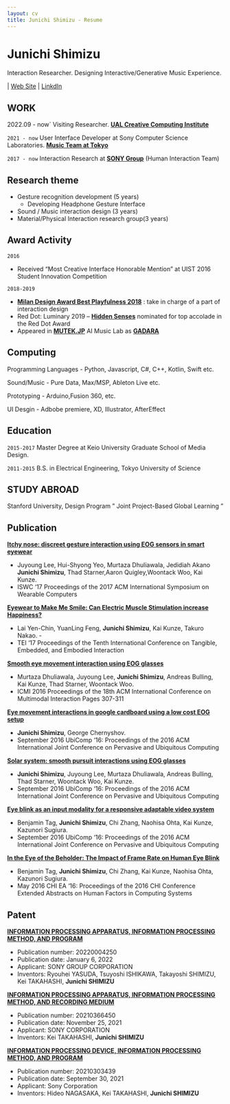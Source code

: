 ```yaml
---
layout: cv
title: Junichi Shimizu - Resume
---
```

# Junichi Shimizu

Interaction Researcher. Designing Interactive/Generative Music Experience.

<div id="webaddress">
| <a href="https://junshmz.com/](https://junichi.io/">Web Site</a>
| <a href="https://www.linkedin.com/in/junichishmz/">LinkdIn</a>
</div>


## WORK
2022.09 - now`
Visiting Researcher. **[UAL Creative Computing Institute](https://www.arts.ac.uk/creative-computing-institute)**

`2021 - now`
User Interface Developer at Sony Computer Science Laboratories. **[Music Team at Tokyo](https://www.flow-machines.com/)**

`2017 - now`
Interaction Research at **[SONY Group](https://www.sony.com/en/SonyInfo/research/research-areas/human_interaction/)** (Human Interaction Team)


## Research theme

- Gesture recognition development (5 years)
  - Developing Headphone Gesture Interface
- Sound / Music interaction design (3 years)
- Material/Physical Interaction research group(3 years)


## Award Activity

`2016`
- Received “Most Creative Interface Honorable Mention” at UIST 2016 Student Innovation Competition

`2018-2019`
- **[Milan Design Award Best Playfulness 2018](https://archivio.fuorisalone.it/2018/it/percorso/13/milano-design-award)** : take in charge of a part of interaction design
- Red Dot: Luminary 2019 – **[Hidden Senses](https://www.youtube.com/watch?v=DziZamGvqzw)** nominated for top accolade in the Red Dot Award
- Appeared in **[MUTEK.JP](https://tokyo.mutek.org/en/past-editions/edition-2019)** AI Music Lab as **[GADARA](https://gadara.io/)**



## Computing

Programming Languages - Python, Javascript, C#, C++, Kotlin, Swift etc.

Sound/Music - Pure Data, Max/MSP, Ableton Live etc.

Prototyping - Arduino,Fusion 360, etc.

UI Desgin - Adbobe premiere, XD, Illustrator, AfterEffect

## Education

`2015-2017`
Master Degree at Keio University Graduate School of Media Design.

`2011-2015`
B.S. in Electrical Engineering, Tokyo University of Science

## STUDY ABROAD
Stanford University, Design Program ” Joint Project-Based Global Learning ”


## Publication
**[Itchy nose: discreet gesture interaction using EOG sensors in smart eyewear](https://dl.acm.org/doi/10.1145/3123021.3123060)**
- Juyoung Lee, Hui-Shyong Yeo, Murtaza Dhuliawala, Jedidiah Akano **Junichi Shimizu**, Thad Starner,Aaron Quigley,Woontack Woo, Kai Kunze. 
- ISWC ‘17 Proceedings of the 2017 ACM International Symposium on Wearable Computers

**[Eyewear to Make Me Smile: Can Electric Muscle Stimulation increase Happiness?](https://dl.acm.org/doi/10.1145/3024969.3025097)**
- Lai Yen-Chin, YuanLing Feng, **Junichi Shimizu**, Kai Kunze, Takuro Nakao. -
- TEI ‘17 Proceedings of the Tenth International Conference on Tangible, Embedded, and Embodied Interaction


**[Smooth eye movement interaction using EOG glasses](https://dl.acm.org/doi/10.1145/2993148.2993181)**
- Murtaza Dhuliawala, Juyoung Lee, **Junichi Shimizu**, Andreas Bulling, Kai Kunze, Thad Starner, Woontack Woo.
- ICMI 2016 Proceedings of the 18th ACM International Conference on Multimodal Interaction Pages 307-311

**[Eye movement interactions in google cardboard using a low cost EOG setup](https://dl.acm.org/doi/10.1145/2968219.2968274)**
- **Junichi Shimizu**, George Chernyshov. 
- September 2016 UbiComp ‘16: Proceedings of the 2016 ACM International Joint Conference on Pervasive and Ubiquitous Computing

**[Solar system: smooth pursuit interactions using EOG glasses](https://dl.acm.org/doi/10.1145/2968219.2971376)**
- **Junichi Shimizu**, Juyoung Lee, Murtaza Dhuliawala, Andreas Bulling, Thad Starner, Woontack Woo, Kai Kunze.
- September 2016 UbiComp ‘16: Proceedings of the 2016 ACM International Joint Conference on Pervasive and Ubiquitous Computing

**[Eye blink as an input modality for a responsive adaptable video system](https://dl.acm.org/doi/10.1145/2968219.2971449)**
- Benjamin Tag, **Junichi Shimizu**, Chi Zhang, Naohisa Ohta, Kai Kunze, Kazunori Sugiura.
- September 2016 UbiComp ‘16: Proceedings of the 2016 ACM International Joint Conference on Pervasive and Ubiquitous Computing

**[In the Eye of the Beholder: The Impact of Frame Rate on Human Eye Blink](https://dl.acm.org/doi/10.1145/2851581.2892449)**
- Benjamin Tag, **Junichi Shimizu**, Chi Zhang, Kai Kunze, Naohisa Ohta, Kazunori Sugiura.
- May 2016 CHI EA ‘16: Proceedings of the 2016 CHI Conference Extended Abstracts on Human Factors in Computing Systems




## Patent
**[INFORMATION PROCESSING APPARATUS, INFORMATION PROCESSING METHOD, AND PROGRAM](https://patents.justia.com/patent/20220004250)**
- Publication number: 20220004250
- Publication date: January 6, 2022
- Applicant: SONY GROUP CORPORATION
- Inventors: Ryouhei YASUDA, Tsuyoshi ISHIKAWA, Takayoshi SHIMIZU, Kei TAKAHASHI, **Junichi SHIMIZU**



**[INFORMATION PROCESSING APPARATUS, INFORMATION PROCESSING METHOD, AND RECORDING MEDIUM](https://patents.justia.com/patent/20210366450)**
- Publication number: 20210366450
- Publication date: November 25, 2021
- Applicant: SONY CORPORATION
- Inventors: Kei TAKAHASHI, **Junichi SHIMIZU**



**[INFORMATION PROCESSING DEVICE, INFORMATION PROCESSING METHOD, AND PROGRAM](https://patents.justia.com/patent/20210303439)**
- Publication number: 20210303439
- Publication date: September 30, 2021
- Applicant: Sony Corporation
- Inventors: Hideo NAGASAKA, Kei TAKAHASHI, **Junichi SHIMIZU**
